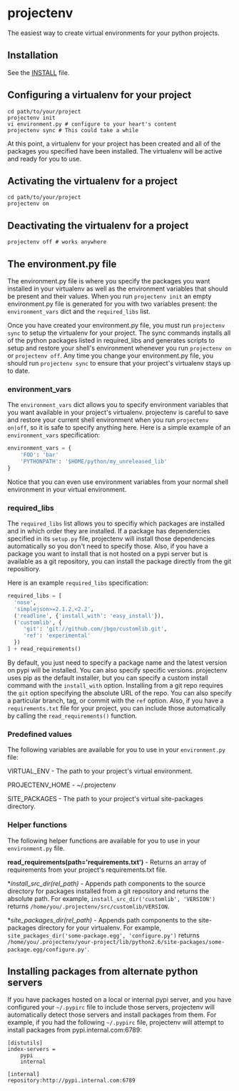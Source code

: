 projectenv
==========

The easiest way to create virtual environments for your python projects.

Installation
------------

See the [INSTALL](https://github.com/teaminsight/ProjectEnv/blob/master/INSTALL.markdown) file.

Configuring a virtualenv for your project
-----------------------------------------

    cd path/to/your/project
    projectenv init
    vi environment.py # configure to your heart's content
    projectenv sync # This could take a while

At this point, a virtualenv for your project has been created and all of the
packages you specified have been installed. The virtualenv will be active and
ready for you to use.

Activating the virtualenv for a project
---------------------------------------

    cd path/to/your/project
    projectenv on

Deactivating the virtualenv for a project
-----------------------------------------

    projectenv off # works anywhere

The environment.py file
-----------------------

The environment.py file is where you specify the packages you want
installed in your virtualenv as well as the environment variables that
should be present and their values. When you run `projectenv init` an
empty environment.py file is generated for you with two variables
present: the `environment_vars` dict and the `required_libs` list.

Once you have created your environment.py file, you must run `projectenv sync`
to setup the virtualenv for your project. The sync commands
installs all of the python packages listed in required_libs and
generates scripts to setup and restore your shell's environment whenever
you run `projectenv on` or `projectenv off`. Any time you change your
environment.py file, you should run `projectenv sync` to ensure that
your project's virtualenv stays up to date.

### environment_vars

The `environment_vars` dict allows you to specify environment variables
that you want available in your project's virtualenv. projectenv is
careful to save and restore your current shell environment when you run
`projectenv on|off`, so it is safe to specify anything here. Here is a
simple example of an `environment_vars` specification:

```python
environment_vars = {
    'FOO': 'bar'
    'PYTHONPATH': '$HOME/python/my_unreleased_lib'
}
```

Notice that you can even use environment variables from your normal
shell environment in your virtual environment.

### required_libs

The `required_libs` list allows you to specifiy which packages are
installed and in which order they are installed. If a package has
dependencies specified in its `setup.py` file, projectenv will install
those dependencies automatically so you don't need to specify those.
Also, if you have a package you want to install that is not hosted on a
pypi server but is available as a git repository, you can install the
package directly from the git repositiory.

Here is an example `required_libs` specification:

```python
required_libs = [
  'nose',
  'simplejson>=2.1.2,<2.2',
  ('readline', {'install_with': 'easy_install'}),
  ('customlib', {
     'git': 'git://github.com/jbgo/customlib.git',
     'ref': 'experimental'
  })
] + read_requirements()
```

By default, you just need to specify a package name and the latest
version on pypi will be installed. You can also specify specific
versions. projectenv uses pip as the default installer, but you can
specify a custom install command with the `install_with` option.
Installing from a git repo requires the `git` option specifying the
absolute URL of the repo. You can also specify a particular branch, tag,
or commit with the `ref` option. Also, if you have a `requirements.txt`
file for your project, you can include those automatically by calling
the `read_requirements()` function.

### Predefined values

The following variables are available for you to use in your
`environment.py` file:

VIRTUAL_ENV - The path to your project's virtual environment.

PROJECTENV_HOME - ~/.projectenv

SITE_PACKAGES - The path to your project's virtual site-packages
directory.

### Helper functions

The following helper functions are available for you to use in your
`environment.py` file.

**read_requirements(path='requirements.txt')** - Returns an array of
requirements from your project's requirements.txt file.

**install_src_dir(*rel_path)** - Appends path components to the source
directory for packages installed from a git repository and returns the
absolute path. For example, `install_src_dir('customlib', 'VERSION')`
returns `/home/you/.projectenv/src/customlib/VERSION`.

**site_packages_dir(*rel_path)** - Appends path components to the
site-packages directory for your virtualenv. For example,
`site_packages_dir('some-package.egg', 'configure.py')` returns
`/home/you/.projectenv/your-project/lib/python2.6/site-packages/some-package.egg/configure.py'`.

Installing packages from alternate python servers
-------------------------------------------------

If you have packages hosted on a local or internal pypi server, and you
have configured your `~/.pypirc` file to include those servers, projectenv
will automatically detect those servers and install packages from them.
For example, if you had the following `~/.pypirc` file, projectenv will
attempt to install packages from pypi.internal.com:6789:

```
[distutils]
index-servers =
    pypi
    internal

[internal]
repository:http://pypi.internal.com:6789
```
